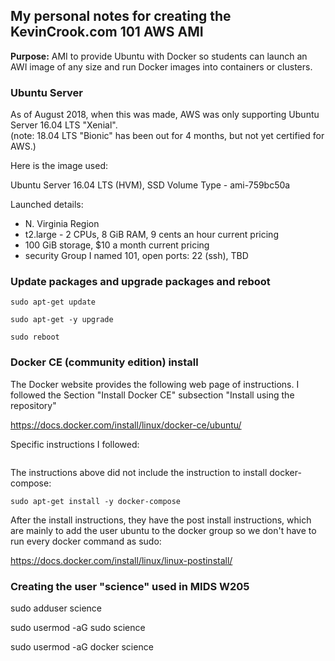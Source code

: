 ## My personal notes for creating the KevinCrook.com 101 AWS AMI

**Purpose:**  AMI to provide Ubuntu with Docker so students can launch an AWI image of any size and run Docker images into containers or clusters.  

### Ubuntu Server

As of August 2018, when this was made, AWS was only supporting Ubuntu Server 16.04 LTS "Xenial".  
(note: 18.04 LTS "Bionic" has been out for 4 months, but not yet certified for AWS.)

Here is the image used:

Ubuntu Server 16.04 LTS (HVM), SSD Volume Type - ami-759bc50a

Launched details:
* N. Virginia Region
* t2.large - 2 CPUs, 8 GiB RAM, 9 cents an hour current pricing
* 100 GiB storage, $10 a month current pricing
* security Group I named 101, open ports: 22 (ssh), TBD

### Update packages and upgrade packages and reboot

```
sudo apt-get update

sudo apt-get -y upgrade

sudo reboot
```

### Docker CE (community edition) install

The Docker website provides the following web page of instructions.  I followed the Section "Install Docker CE" subsection "Install using the repository"

https://docs.docker.com/install/linux/docker-ce/ubuntu/

Specific instructions I followed:
```

```

The instructions above did not include the instruction to install docker-compose:

```
sudo apt-get install -y docker-compose
```

After the install instructions, they have the post install instructions, which are mainly to add the user ubuntu to the docker group so we don't have to run every docker command as sudo:

https://docs.docker.com/install/linux/linux-postinstall/


### Creating the user "science" used in MIDS W205

sudo adduser science

sudo usermod -aG sudo science

sudo usermod -aG docker science



